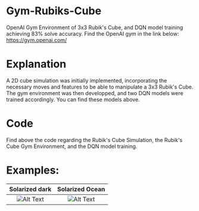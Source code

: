 # Gym-Rubiks-Cube
OpenAI Gym Environment of 3x3 Rubik's Cube, and DQN model training achieving 83% solve accuracy. 
Find the OpenAI gym in the link below:
https://gym.openai.com/

# Explanation
A 2D cube simulation was initially implemented, incorporating the necessary moves and features to be able to manipulate a 3x3 Rubik's Cube.
The gym environment was then developped, and two DQN models were trained accordingly. You can find these models above.

# Code
Find above the code regarding the Rubik's Cube Simulation, the Rubik's Cube Gym Environment, and the DQN model training.

# Examples:

Solarized dark             |  Solarized Ocean
:-------------------------:|:-------------------------:
![Alt Text](https://user-images.githubusercontent.com/77060596/103791824-97886600-504b-11eb-8fa8-5369c2ec3054.png)  |  ![Alt Text](https://user-images.githubusercontent.com/77060596/103791827-99522980-504b-11eb-8e68-ccb8d7907801.png)



